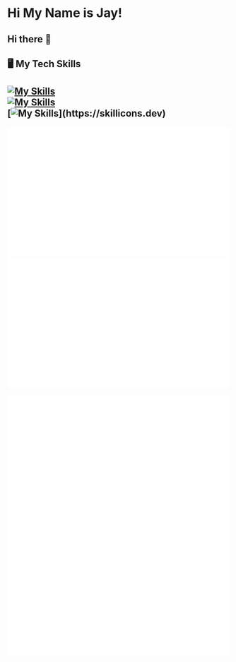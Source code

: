 # Hi My Name is Jay!
## Hi there 👋

<!--
**digitaldna01/digitaldna01** is a ✨ _special_ ✨ repository because its `README.md` (this file) appears on your GitHub profile.

Here are some ideas to get you started:

- 🔭 I’m currently working on ...
- 🌱 I’m currently learning ...
- 👯 I’m looking to collaborate on ...
- 🤔 I’m looking for help with ...
- 💬 Ask me about ...
- 📫 How to reach me: ...
- 😄 Pronouns: ...
- ⚡ Fun fact: ...
-->
## 🖥️ My Tech Skills 
[![My Skills](https://skillicons.dev/icons?i=c,python,julia,r,java,matlab,kotlin,mysql,html,css,javascript)](https://skillicons.dev)\
[![My Skills](https://skillicons.dev/icons?i=react,tensorflow,pytorch,sklearn,opencv,docker,flask,django)](https://skillicons.dev)\
[![My Skills](https://skillicons.dev/icons?i=aws,linux,azure,figma,sketchup,ps,ai,latex,)](https://skillicons.dev)
---
![](https://raw.githubusercontent.com/digitaldna01/github-stats/master/generated/overview.svg#gh-dark-mode-only)
![](https://raw.githubusercontent.com/digitaldna01/github-stats/master/generated/languages.svg#gh-dark-mode-only)

![](https://raw.githubusercontent.com/digitaldna01/github-stats/master/generated/overview.svg#gh-light-mode-only)
![](https://raw.githubusercontent.com/digitaldna01/github-stats/master/generated/languages.svg#gh-light-mode-only)
